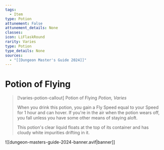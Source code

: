 ```yaml
---
tags:
  - Item
type: Potion
attunement: False
attunement_details: None
classes:
icon: LiFlaskRound
rarity: Varies
type: Potion
type_details: None
sources: 
  - "[[Dungeon Master's Guide 2024]]"
---
```

# Potion of Flying
>[!varies-potion-callout] Potion of Flying
>_Potion, Varies_
>
>When you drink this potion, you gain a Fly Speed equal to your Speed for 1 hour and can hover. If you're in the air when the potion wears off, you fall unless you have some other means of staying aloft.
>
>This potion's clear liquid floats at the top of its container and has cloudy white impurities drifting in it.
>


![[dungeon-masters-guide-2024-banner.avif|banner]]